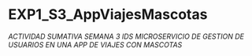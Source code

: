 # EXP1_S3_AppViajesMascotas
*ACTIVIDAD SUMATIVA SEMANA 3 IDS MICROSERVICIO DE GESTION DE USUARIOS EN UNA APP DE VIAJES CON MASCOTAS*

